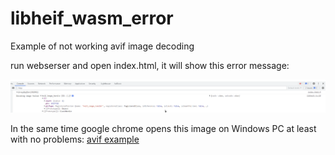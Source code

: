 # libheif_wasm_error
Example of not working avif image decoding

run webserser and open index.html, it will show this error message:

![Lib error](/error.png)

In the same time google chrome opens this image on Windows PC at least with no problems: [avif example](/imtest90.avif)
